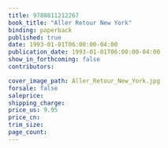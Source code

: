 ```yaml
---
title: 9780811212267
book_title: "Aller Retour New York"
binding: paperback
published: true
date: 1993-01-01T06:00:00-04:00
publication_date: 1993-01-01T06:00:00-04:00
show_in_forthcoming: false
contributors:

cover_image_path: Aller_Retour_New_York.jpg
forsale: false
saleprice:
shipping_charge:
price_us: 9.95
price_cn:
trim_size:
page_count:
---
```


